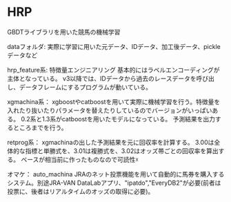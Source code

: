 # HRP
GBDTライブラリを用いた競馬の機械学習

dataフォルダ:
実際に学習に用いた元データ、IDデータ、加工後データ、pickleデータなど

hrp_feature系:
特徴量エンジニアリング
基本的にはラベルエンコーディングが主体となっている。
v3以降では、IDデータから過去のレースデータを呼び出し、データフレームにするプログラムが動いている。

xgmachina系：
xgboostやcatboostを用いて実際に機械学習を行う。特徴量を入れたり抜いたりパラメータを替えたりしているのでバージョンがいっぱいある。
0.2系と1.3系がcatboostを用いたモデルになっている。
予測結果を出力するところまでを行う。

retprog系：
xgmachinaの出した予測結果を元に回収率を計算する。
3.00は全体的な指標と単勝式を、3.01は複勝式を、3.02はオッズ帯ごとの回収率を算出する。
ベースが相当前に作ったものなので可読性☓

オマケ：
auto_machina
JRAのネット投票機能を用いて自動的に馬券を購入するシステム。別途JRA-VAN DataLabアプリ、"ipatdo","EveryDB2"が必要(前者は投票に、後者はリアルタイムのオッズの取得に必要)。
